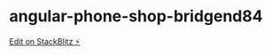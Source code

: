 # angular-phone-shop-bridgend84

[Edit on StackBlitz ⚡️](https://stackblitz.com/edit/angular-bzatxs)